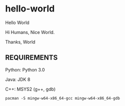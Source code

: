 # hello-world
Hello World

Hi Humans,
Nice World.

Thanks,
World

## REQUIREMENTS
Python: Python 3.0

Java: JDK 8

C++: MSYS2 (g++, gdb)

```
pacman -S mingw-w64-x86_64-gcc mingw-w64-x86_64-gdb
```
